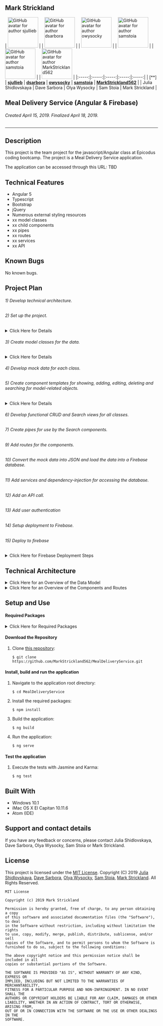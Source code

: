 ## **Mark Strickland**

| [<img src="https://avatars1.githubusercontent.com/u/39330458?s=400&v=4" width=100 alt="GitHub avatar for author sjullieb">](http://github.com/sjullieb) |
| [<img src="https://avatars1.githubusercontent.com/u/20866010?s=400&v=4" width=100 alt="GitHub avatar for author dsarbora">](http://github.com/dsarbora) |
| [<img src="https://avatars1.githubusercontent.com/u/46273227?s=400&v=4" width=100 alt="GitHub avatar for author owysocky">](http://github.com/owysocky) |
| [<img src="https://avatars0.githubusercontent.com/u/46360355?s=400&v=4" width=100 alt="GitHub avatar for author samstoia">](http://github.com/samstoia) |
| [<img src="https://avatars0.githubusercontent.com/u/46360355?s=400&v=4" width=100 alt="GitHub avatar for author samstoia">](http://github.com/samstoia) |
| [<img src="https://avatars1.githubusercontent.com/u/46455727?s=400&v=4" width=100 alt="GitHub avatar for author MarkStrickland562">](https://github.com/MarkStrickland562) |
|:-----:|:-----:|:-----:|:-----:|:-----:|
| [**]
| [**sjullieb**](https://github.com/sjullieb) | [**dsarbora**](https://github.com/dsarbora) | [**owysocky**](https://github.com/owysocky) | [**samstoia**](https://github.com/samstoia) | [**MarkStrickland562**](https://github.com/MarkStrickland562) |
| Julia Shidlovskaya | Dave Sarbora | Olya Wysocky | Sam Stoia | Mark Strickland |

## **Meal Delivery Service (Angular & Firebase)**

###### Created April 15, 2019. Finalized April 18, 2019.

----------

## Description
This project is the team project for the javascript/Angular class at Epicodus coding bootcamp. The project is a Meal Delivery Service application.

The application can be accessed through this URL: TBD

## Technical Features
* Angular 5
* Typescript
* Bootstrap
* jQuery
* Numerous external styling resources
* xx model classes
* xx child components
* xx pipes
* xx routes
* xx services
* xx API

## Known Bugs
No known bugs.

## Project Plan

###### 1) Develop technical architecture.
###### 2) Set up the project.
<details>
<summary>Click Here for Details</summary>
This assumes that node is already installed, but verify with "node -v".
<br><br>
1) Install the required projects by executing the following commands at the bash prompt:
<br><br>
    $ npm install typescript -g
<br>
    $ npm install bootstrap --save
<br>
    $ apm install atom-typescript
<br>
    $ npm install -g @angular/cli@1.6.5
<br>
    $ cd desktop
<br>
    $ ng new MealDeliveryService
<br>
    $ npm install bootstrap --save
<br><br>
2) Populate .gitignore with:
<br><br>
    node_modules/
<br>
    .DS_Store
<br>
    dist/
<br>
    .env
<br><br>
3) Point Angular to the installed Bootstrap node module by adding the following to .angular-cli.json in the styles array so that it looks like this:
<br><br>
  "styles": [
<br>
  "../node_modules/bootstrap/dist/css/bootstrap.min.css",
  <br>
  "styles.css"
  <br>
  ],
<br><br>
4) Add the Forms Module to app.module.ts. In the top section of imports add "import { FormsModule } from '@angular/forms'". In the @ngModule section in the imports array, add ", FormsModule" after "BrowserModule".
</details>

###### 3) Create model classes for the data.
<details>
<summary>Click Here for Details</summary>
Create and populate the following scripts for the model classes:
<table>
  <tr>
    <th>Class Name</th>
    <th>File Name</th>
    <th>Class Code</th>
  </tr>
  <tr>
    <td></td>
    <td></td>
    <td></td>
  </tr>    
</table>
</details>

###### 4) Develop mock data for each class.

###### 5) Create component templates for showing, adding, editing, deleting and searching for model-related objects.
<details>
<summary>Click Here for Details</summary>
<table>
<tr>
<th>Component Area</th>
<th>Commands</th>
</tr>
<tr>
<td>Welcome, About and Main</td>
<td>
$ ng generate component welcome<br>
$ ng generate component main<br>
$ ng generate component about
</td>
</tr>
<tr>
<td></td>
<td>
$ ng generate component show-<br>
$ ng generate component new-<br>
$ ng generate component edit-<br>
$ ng generate component delete-<br>
$ ng generate component search-
</td>
</tr>
</table>
</details>

###### 6) Develop functional CRUD and Search views for all classes.
###### 7) Create pipes for use by the Search components.
###### 9) Add routes for the components.
###### 10) Convert the mock data into JSON and load the data into a Firebase database.
###### 11) Add services and dependency-injection for accessing the database.
###### 12) Add an API call.
###### 13) Add user authentication
###### 14) Setup deployment to Firebase.
###### 15) Deploy to firebase
<details>
  <summary>Click Here for Firebase Deployment Steps</summary>
<br>
Install Required Packages:
<br><br>
$ npm install -g firebase-tools
<br><br>
Setup Firebase:
<br><br>
  $ firebase login
<br>
$ firebase init
<br><br>
Deploy to Firebase:
<br><br>
$ ng build --env=prod
<br>
$ firebase deploy
<br><br>
Run the Application:
<br><br>
$ firebase open
</details>

## Technical Architecture

<details>
  <summary>Click Here for an Overview of the Data Model</summary>

  <table>
    <tr>
      <th>Model</th>
      <th>Properties</th>
      <th>Typescript Data Types</th>
    </tr>
    <tr>
      <td></td>
      <td></td>
      <td></td>
    </tr>    
  </table>
</details>

<details>
  <summary>Click Here for an Overview of the Components and Routes</summary>
  <table>
    <tr>
      <th>General Components</th>
    </tr>
    <tr>
      <th>Component</th>
      <th>Selector</th>
      <th>Route URL</th>
      <th>Description</th>
    </tr>
    <tr>
      <td>AppComponent</td>
      <td>app-root</td>
      <td>N/A/</td>
      <td>Default root component</td>
    </tr>
    <tr>
      <td>WelcomeComponent</td>
      <td>app-welcome</td>
      <td>http:/localhost:4200/</td>
      <td>Displays the Welcome page</td>
    </tr>
    <tr>
      <td>MainComponent</td>
      <td>app-main</td>
      <td>http:/localhost:4200/main</td>
      <td>Displays the main navigation page</td>
    </tr>
      <td>AboutComponent</td>
      <td>app-about</td>
      <td>http:/localhost:4200/about</td>
      <td>Displays the About page</td>
    </tr>
  </table>
  <table>
    <tr>
      <th></th>
    </tr>
    <tr>
      <th>Component</th>
      <th>Selector</th>
      <th>Route URL</th>
      <th>Description</th>
    </tr>
    <tr>
      <td></td>
      <td></td>
      <td></td>
      <td></td>
    </tr>
  </table>
</details>

## Setup and Use

#### Required Packages
<details>
<summary>Click Here for Required Packages</summary>
<ul>
<li>@angular/animations 5.2.0</li>
<li>@angular/common 5.2.0</li>
<li>@angular/compiler 5.2.0</li>
<li>@angular/cli 1.6.5</li>
<li>@angular/core 5.2.0</li>
<li>@angular/forms 5.2.0</li>
<li>@angular/http 5.2.0</li>
<li>@angular/language-service 5.2.0</li>
<li>@angular/platform-browser 5.2.0</li>
<li>@angular/platform-browser-dynamic 5.2.0</li>
<li>@angular/router 5.2.0</li>
<li>angularfire2 4.0.0-rc.0</li>
<li>bootstrap 4.3.1</li>
<li>core-js 2.4.1</li>
<li>firebase 3.9.0</li>
<li>codelyzer 4.0.1</li>
<li>jasmine-core 2.8.0</li>
<li>jasmine-spec-reporter 4.2.1</li>
<li>karma 2.0.0</li>
<li>karma-chrome-launcher 2.2.0</li>
<li>karma-coverage-istanbul-reporter 1.2.1</li>
<li>karma-jasmine 1.1.0</li>
<li>karma-jasmine-html-reporter 0.2.2</li>
<li>protractor 5.1.2</li>
<li>rxjs 5.5.6</li>
<li>ts-node 4.1.0</li>
<li>tslint 5.9.1</li>
<li>@types/jasmine 2.8.3</li>
<li>@types/jasminewd2 2.0.2</li>
<li>@types/node 6.0.60</li>
<li>typescript 2.5.3</li>
<li>zone.js 0.8.19</li>
</ul>
</details>

#### Download the Repository
1. Clone [this repository](https://github.com/MarkStrickland562/MealDeliveryService):

       $ git clone https://github.com/MarkStrickland562/MealDeliveryService.git

#### Install, build and run the application
1. Navigate to the application root directory:

       $ cd MealDeliveryService
2. Install the required packages:

       $ npm install
3. Build the application:

       $ ng build
4. Run the application:

       $ ng serve

#### Test the application
1. Execute the tests with Jasmine and Karma:

       $ ng test

## Built With

* Windows 10.1
* iMac OS X El Capitan 10.11.6
* Atom (IDE)

## Support and contact details

If you have any feedback or concerns, please contact Julia Shidlovskaya, Dave Sarbora, Olya Wysocky, Sam Stoia or Mark Strickland.

## License

This project is licensed under the [MIT License](https://opensource.org/licenses/MIT). Copyright (C) 2019 [Julia Shidlovskaya](https://github.com/sjullieb), [Dave Sarbora](https://github.com/dsarbora), [Olya Wysocky](https://github.com/owysocky), [Sam Stoia](https://github.com/samstoia), [Mark Strickland](https://github.com/MarkStrickland562). All Rights Reserved.
```
MIT License

Copyright (c) 2019 Mark Strickland

Permission is hereby granted, free of charge, to any person obtaining a copy
of this software and associated documentation files (the "Software"), to deal
in the Software without restriction, including without limitation the rights
to use, copy, modify, merge, publish, distribute, sublicense, and/or sell
copies of the Software, and to permit persons to whom the Software is
furnished to do so, subject to the following conditions:

The above copyright notice and this permission notice shall be included in all
copies or substantial portions of the Software.

THE SOFTWARE IS PROVIDED "AS IS", WITHOUT WARRANTY OF ANY KIND, EXPRESS OR
IMPLIED, INCLUDING BUT NOT LIMITED TO THE WARRANTIES OF MERCHANTABILITY,
FITNESS FOR A PARTICULAR PURPOSE AND NON-INFRINGEMENT. IN NO EVENT SHALL THE
AUTHORS OR COPYRIGHT HOLDERS BE LIABLE FOR ANY CLAIM, DAMAGES OR OTHER
LIABILITY, WHETHER IN AN ACTION OF CONTRACT, TORT OR OTHERWISE, ARISING FROM,
OUT OF OR IN CONNECTION WITH THE SOFTWARE OR THE USE OR OTHER DEALINGS IN THE
SOFTWARE.
```
